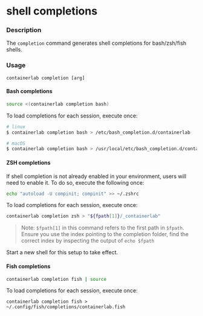 # shell completions

### Description

The `completion` command generates shell completions for bash/zsh/fish shells.

### Usage

`containerlab completion [arg]`

#### Bash completions

```bash
source <(containerlab completion bash)
```

To load completions for each session, execute once:
```bash
# linux
$ containerlab completion bash > /etc/bash_completion.d/containerlab

# macOS
$ containerlab completion bash > /usr/local/etc/bash_completion.d/containerlab
```

#### ZSH completions
If shell completion is not already enabled in your environment, users will need to enable it. To do so, execute the following once:
```bash
echo "autoload -U compinit; compinit" >> ~/.zshrc
```

To load completions for each session, execute once:
```bash
containerlab completion zsh > "${fpath[1]}/_containerlab"
```
> Note: `$fpath[1]` in this command refers to the first path in `$fpath`. Ensure you use
> the index pointing to the completion folder, find the correct index by inspecting the
> output of `echo $fpath`

Start a new shell for this setup to take effect.

#### Fish completions
```bash
containerlab completion fish | source
```

To load completions for each session, execute once:
```
containerlab completion fish > ~/.config/fish/completions/containerlab.fish
```